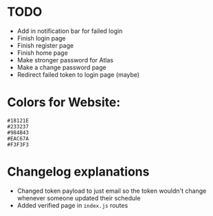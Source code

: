 # TODO

- Add in notification bar for failed login
- Finish login page
- Finish register page
- Finish home page
- Make stronger password for Atlas
- Make a change password page
- Redirect failed token to login page (maybe)


# Colors for Website:
```
#18121E
#233237
#984B43
#EAC67A
#F3F3F3
```


# Changelog explanations
- Changed token payload to just email so the token wouldn't change whenever someone updated their schedule
- Added verified page in `index.js` routes
